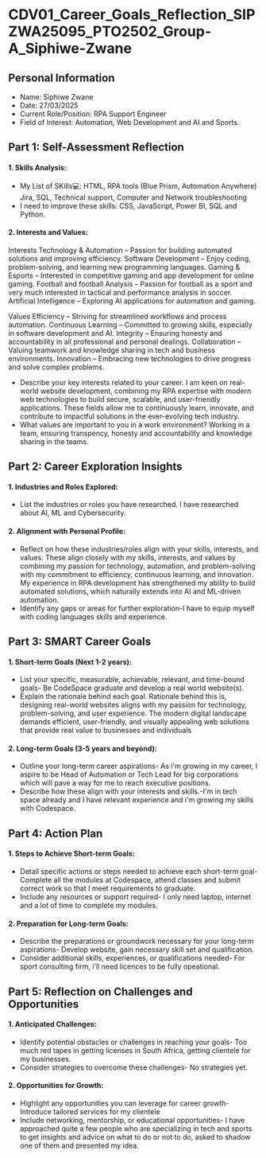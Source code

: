 # CDV01_Career_Goals_Reflection_SIPZWA25095_PTO2502_Group-A_Siphiwe-Zwane
## Personal Information
* Name: Siphiwe Zwane
* Date: 27/03/2025
* Current Role/Position: RPA Support Engineer
* Field of Interest: Automation, Web Development and AI and Sports.

## Part 1: Self-Assessment Reflection

#### 1. Skills Analysis:
* My List of SKills💻: HTML, RPA tools (Blue Prism, Automation Anywhere) Jira, SQL,  Technical support, Computer and Network troubleshooting
* I need to improve these skills: CSS, JavaScript, Power BI, SQL and Python.

#### 2. Interests and Values:
Interests
Technology & Automation – Passion for building automated solutions and improving efficiency.
Software Development – Enjoy coding, problem-solving, and learning new programming languages.
Gaming & Esports – Interested in competitive gaming and app development for online gaming.
Football and football Analysis – Passion for football as a sport and very much interested in tactical and performance analysis in soccer.
Artificial Intelligence – Exploring AI applications for automation and gaming.

Values
Efficiency – Striving for streamlined workflows and process automation.
Continuous Learning – Committed to growing skills, especially in software development and AI.
Integrity – Ensuring honesty and accountability in all professional and personal dealings.
Collaboration – Valuing teamwork and knowledge sharing in tech and business environments.
Innovation – Embracing new technologies to drive progress and solve complex problems.


* Describe your key interests related to your career.
 I am keen on real-world website development, combining my RPA expertise with modern web technologies to build secure, scalable, and user-friendly applications. These fields allow me to continuously learn, innovate, and contribute to impactful solutions in the ever-evolving tech industry. 
* What values are important to you in a work environment? Working in a team, ensuring transpency, honesty and accountability and knowledge sharing in the teams.

## Part 2: Career Exploration Insights

#### 1. Industries and Roles Explored: 
* List the industries or roles you have researched.
I have researched about AI, ML and Cybersecurity.

#### 2. Alignment with Personal Profile: 
* Reflect on how these industries/roles align with your skills, interests, and values.
These align closely with my skills, interests, and values by combining my passion for technology, automation, and problem-solving with my commitment to efficiency, continuous learning, and innovation. My experience in RPA development has strengthened my ability to build automated solutions, which naturally extends into AI and ML-driven automation. 
* Identify any gaps or areas for further exploration-I have to equip myself with coding languages skills and experience.

## Part 3: SMART Career Goals
#### 1. Short-term Goals (Next 1-2 years):
* List your specific, measurable, achievable, relevant, and time-bound goals- Be CodeSpace graduate and develop a real world website(s).
* Explain the rationale behind each goal.
 Rationale behind this is, designing real-world websites aligns with my passion for technology, problem-solving, and user experience. The modern digital landscape demands efficient, user-friendly, and visually appealing web solutions that provide real value to 
 businesses and individuals

#### 2. Long-term Goals (3-5 years and beyond):
* Outline your long-term career aspirations- As i'm growing in my career, I aspire to be Head of Automation or Tech Lead for big corporations which will pave a way for me to reach executive positions.
* Describe how these align with your interests and skills.-I'm in tech space already and I have relevant experience and i'm growing my skills with Codespace.

## Part 4: Action Plan
#### 1. Steps to Achieve Short-term Goals:
* Detail specific actions or steps needed to achieve each short-term goal- Complete all the modules at Codespace, attend classes and submit correct work so that I meet requirements to graduate.
* Include any resources or support required- I only need laptop, internet and a lot of time to complete my modules.

#### 2. Preparation for Long-term Goals: 
* Describe the preparations or groundwork necessary for your long-term aspirations- Develop website, gain necessary skill set and qualification.
* Consider additional skills, experiences, or qualifications needed- For sport consulting firm, i'll need licences to be fully opeational.

## Part 5: Reflection on Challenges and Opportunities
#### 1. Anticipated Challenges:
* Identify potential obstacles or challenges in reaching your goals- Too much red tapes in getting licenses in South Africa, getting clientele for my businesses.
* Consider strategies to overcome these challenges- No strategies yet.

#### 2. Opportunities for Growth: 
* Highlight any opportunities you can leverage for career growth- Introduce tailored services for my clientele
* Include networking, mentorship, or educational opportunities- I have approached quite a few people who are specializing in tech and sports to get insights and advice on what to do or not to do, asked to shadow one of them and presented my idea.
